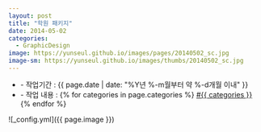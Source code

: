 ```yaml
---
layout: post
title: "학원 패키지"
date: 2014-05-02
categories:
  - GraphicDesign
image: https://yunseul.github.io/images/pages/20140502_sc.jpg
image-sm: https://yunseul.github.io/images/thumbs/20140502_sc.jpg
---
```


<ul class="inform">
	<li class="preview__date" itemprop="datePublished" datetime="{{ page.date | date_to_xmlschema }}">- 작업기간 : {{ page.date | date: "%Y년 %-m월부터 약 %-d개월 이내" }}</li>
	<li class="preview__catetory" itemprop="catetory">- 작업 내용 :
		{% for categories in page.categories %}
           <a href="/category/{{ categories }}/">#{{ categories }}</a>     
      	{% endfor %}</li>
</ul>

![_config.yml]({{ page.image }})


